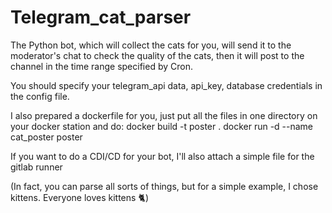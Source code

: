 # Telegram_cat_parser

The Python bot, which will collect the cats for you, will send it to the moderator's chat to check the quality of the cats, then it will post to the channel in the time range specified by Cron.

You should specify your telegram_api data, api_key, database credentials in the config file.

I also prepared a dockerfile for you, just put all the files in one directory on your docker station and do:
docker build -t poster .
docker run -d --name cat_poster poster 

If you want to do a CDI/CD for your bot, I'll also attach a simple file for the gitlab runner

(In fact, you can parse all sorts of things, but for a simple example, I chose kittens. Everyone loves kittens 🐈)
